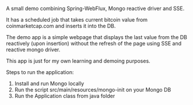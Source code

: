 A small demo combining Spring-WebFlux, Mongo reactive driver and SSE.

It has a scheduled job that takes current bitcoin value from coinmarketcap.com and inserts it into the DB.

The demo app is a simple webpage that displays the last value from the DB reactively (upon insertion) without the refresh of the page using SSE and reactive mongo driver.

This app is just for my own learning and demoing purposes.

Steps to run the application:

1.  Install and run Mongo locally 
2.  Run the script src/main/resources/mongo-init on your Mongo DB
3.  Run the Application class from java folder